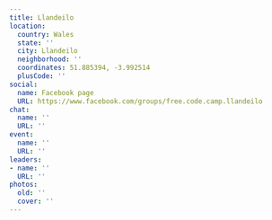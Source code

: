 ```yaml
---
title: Llandeilo
location:
  country: Wales
  state: ''
  city: Llandeilo
  neighborhood: ''
  coordinates: 51.885394, -3.992514
  plusCode: ''
social:
  name: Facebook page
  URL: https://www.facebook.com/groups/free.code.camp.llandeilo
chat:
  name: ''
  URL: ''
event:
  name: ''
  URL: ''
leaders:
- name: ''
  URL: ''
photos:
  old: ''
  cover: ''
---
```

